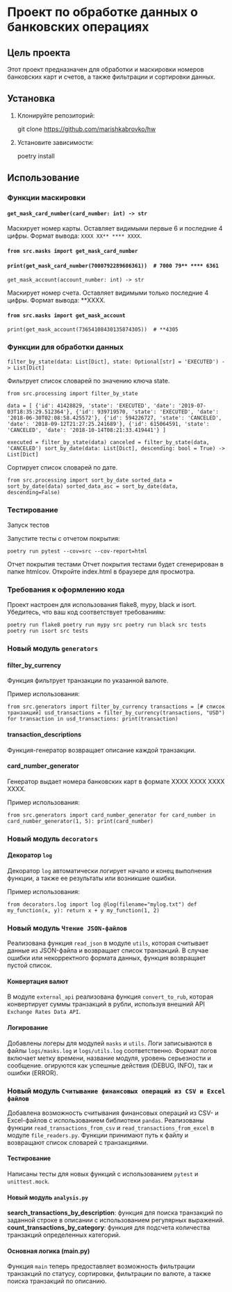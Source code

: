 # Проект по обработке данных о банковских операциях

## Цель проекта

Этот проект предназначен для обработки и маскировки номеров банковских карт и счетов, а также фильтрации и сортировки данных.

## Установка

1. Клонируйте репозиторий:
    
    git clone <https://github.com/marishkabrovko/hw>

    

2. Установите зависимости:
    
    poetry install
    

## Использование

### Функции маскировки

#### `get_mask_card_number(card_number: int) -> str`

Маскирует номер карты. Оставляет видимыми первые 6 и последние 4 цифры. Формат вывода: `XXXX XX** **** XXXX`.


#### `from src.masks import get_mask_card_number`

#### `print(get_mask_card_number(7000792289606361))  # 7000 79** **** 6361`
`get_mask_account(account_number: int) -> str`

Маскирует номер счета. Оставляет видимыми только последние 4 цифры. Формат вывода: **XXXX.


#### `from src.masks import get_mask_account`

`print(get_mask_account(73654108430135874305))  # **4305`

### Функции для обработки данных

`filter_by_state(data: List[Dict], state: Optional[str] = 'EXECUTED') -> List[Dict]`

Фильтрует список словарей по значению ключа state.


`from src.processing import filter_by_state`

`data = [
    {'id': 41428829, 'state': 'EXECUTED', 'date': '2019-07-03T18:35:29.512364'},
    {'id': 939719570, 'state': 'EXECUTED', 'date': '2018-06-30T02:08:58.425572'},
    {'id': 594226727, 'state': 'CANCELED', 'date': '2018-09-12T21:27:25.241689'},
    {'id': 615064591, 'state': 'CANCELED', 'date': '2018-10-14T08:21:33.419441'}
]`

`executed = filter_by_state(data)
canceled = filter_by_state(data, 'CANCELED')
sort_by_date(data: List[Dict], descending: bool = True) -> List[Dict]`

Сортирует список словарей по дате.

`from src.processing import sort_by_date
sorted_data = sort_by_date(data)
sorted_data_asc = sort_by_date(data, descending=False)`

### Тестирование
Запуск тестов

Запустите тесты с отчетом покрытия:


`poetry run pytest --cov=src --cov-report=html`

Отчет покрытия тестами
Отчет покрытия тестами будет сгенерирован в папке htmlcov. Откройте index.html в браузере для просмотра.

### Требования к оформлению кода
Проект настроен для использования flake8, mypy, black и isort. Убедитесь, что ваш код соответствует требованиям:

`
poetry run flake8
poetry run mypy src
poetry run black src tests
poetry run isort src tests
`

### Новый модуль `generators`

#### filter_by_currency

Функция фильтрует транзакции по указанной валюте.

Пример использования:

`from src.generators import filter_by_currency
transactions = [# список транзакций]
usd_transactions = filter_by_currency(transactions, "USD")
for transaction in usd_transactions:
    print(transaction)`

#### transaction_descriptions

Функция-генератор возвращает описание каждой транзакции.
#### card_number_generator

Генератор выдает номера банковских карт в формате XXXX XXXX XXXX XXXX.

Пример использования:

`from src.generators import card_number_generator
for card_number in card_number_generator(1, 5):
    print(card_number)`

### Новый модуль `decorators`

#### Декоратор `log`

Декоратор `log` автоматически логирует начало и конец выполнения функции, а также ее результаты или возникшие ошибки.

Пример использования:


`from decorators.log import log
@log(filename="mylog.txt")
def my_function(x, y):
    return x + y
my_function(1, 2)`

### Новый модуль `Чтение JSON-файлов`

Реализована функция `read_json` в модуле `utils`, которая считывает данные из JSON-файла и возвращает список транзакций.
В случае ошибки или некорректного формата данных, функция возвращает пустой список.

#### Конвертация валют

В модуле `external_api` реализована функция `convert_to_rub`, которая конвертирует суммы транзакций в рубли, используя внешний API `Exchange Rates Data API`.

#### Логирование
Добавлены логеры для модулей `masks` и `utils`.
Логи записываются в файлы `logs/masks.log` и `logs/utils.log` соответственно.
Формат логов включает метку времени, название модуля, уровень серьезности и сообщение.
огируются как успешные действия (DEBUG, INFO), так и ошибки (ERROR).

### Новый модуль `Считывание финансовых операций из CSV и Excel файлов`

Добавлена возможность считывания финансовых операций из CSV- и Excel-файлов с использованием библиотеки `pandas`. 
Реализованы функции `read_transactions_from_csv` и `read_transactions_from_excel` в модуле `file_readers.py`.
Функции принимают путь к файлу и возвращают список словарей с транзакциями.

#### Тестирование

Написаны тесты для новых функций с использованием `pytest` и `unittest.mock`.


#### Новый модуль `analysis.py`

**search_transactions_by_description**: функция для поиска транзакций по заданной строке в описании с использованием регулярных выражений.
**count_transactions_by_category**: функция для подсчета количества транзакций определенных категорий.

#### Основная логика (main.py)

Функция `main` теперь предоставляет возможность фильтрации транзакций по статусу, сортировки, фильтрации по валюте, а также поиска транзакций по описанию.
